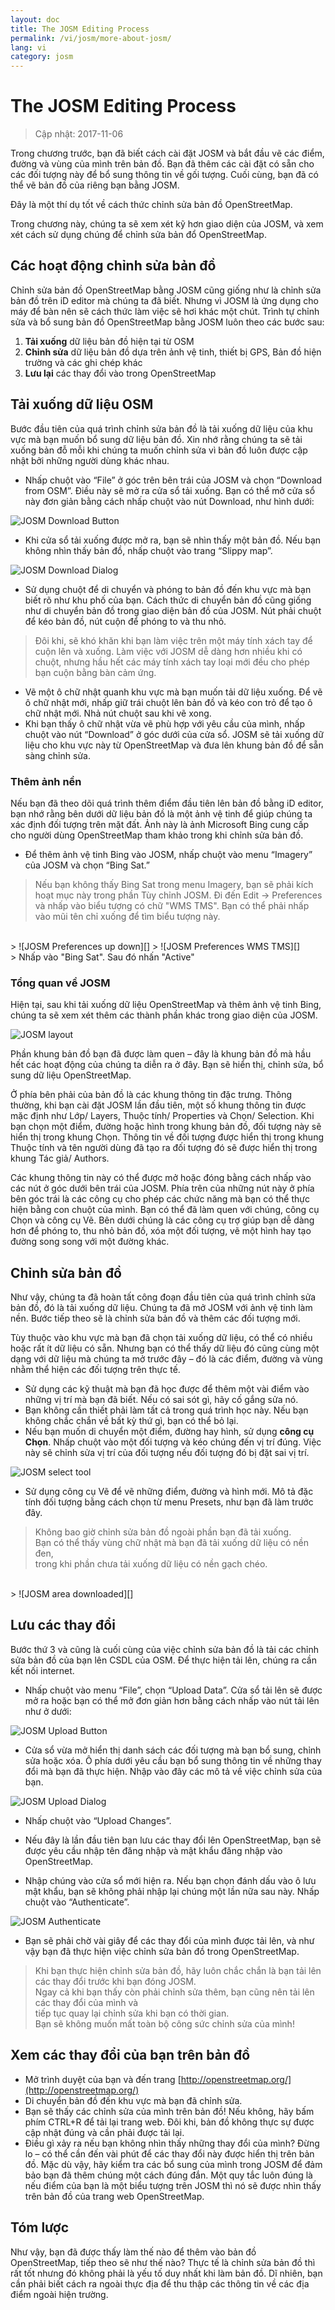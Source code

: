 ```yaml
---
layout: doc
title: The JOSM Editing Process
permalink: /vi/josm/more-about-josm/
lang: vi
category: josm
---
```


The JOSM Editing Process
========================

> Cập nhật: 2017-11-06  

Trong chương trước,
bạn đã biết cách cài đặt JOSM và bắt đầu vẽ các điểm, đường và vùng của mình trên bản đồ.
Bạn đã thêm các cài đặt có sẵn cho các đối tượng này để bổ sung thông tin về gối tượng.
Cuối cùng, bạn đã có thể vẽ bản đồ của riêng bạn bằng JOSM.

Đây là một thí dụ tốt về cách thức chỉnh sửa bản đồ OpenStreetMap.

Trong chương này, chúng ta sẽ xem xét kỹ hơn giao diện của JOSM,
và xem xét cách sử dụng chúng để chỉnh sửa bản đổ OpenStreetMap.

Các hoạt động chỉnh sửa bản đồ
---------------------
Chỉnh sửa bản đồ OpenStreetMap bằng JOSM cũng giống như là chỉnh sửa bản đồ trên iD editor mà chúng ta đã biết.
Nhưng vì JOSM là ứng dụng cho máy để bàn
nên sẽ cách thức làm việc sẽ hơi khác một chút.
Trình tự chỉnh sửa và bổ sung bản đồ OpenStreetMap bằng JOSM luôn theo các bước sau:

1. **Tải xuống** dữ liệu bản đồ hiện tại từ OSM
2. **Chỉnh sửa** dữ liệu bản đồ dựa trên ảnh vệ tinh, thiết bị GPS, Bản đồ hiện trường và các ghi chép khác
3. **Lưu lại** các thay đổi vào trong OpenStreetMap

Tải xuống dữ liệu OSM
--------------------
Bước đầu tiên của quá trình chỉnh sửa bản đồ là tải xuống dữ liệu của khu vực mà bạn muốn bổ sung dữ liệu bản đồ.
Xin nhớ rằng chúng ta sẽ tải xuống bản đỗ mỗi khi chúng ta muốn chỉnh sửa
vì bản đồ luôn được cập nhật bởi những người dùng khác nhau.

-   Nhấp chuột vào “File” ở góc trên bên trái của JOSM và chọn “Download from OSM”.
    Điều này sẽ mở ra cửa sổ tải xuống.
    Bạn có thể mở cửa sổ này đơn giản bằng cách nhấp chuột vào nút Download,
    như hình dưới:

![JOSM Download Button][]

- Khi cửa sổ tải xuống được mở ra, bạn sẽ nhìn thấy một bản đồ.
    Nếu bạn không nhìn thấy bản đồ, nhấp chuột vào trang “Slippy map”.

![JOSM Download Dialog][]

- Sử dụng chuột để di chuyển và phóng to bản đồ
    đến khu vực mà bạn biết rõ như khu phố của bạn.
    Cách thức di chuyển bản đồ cũng giống như di chuyển bản đồ
    trong giao diện bản đồ của JOSM.
    Nút phải chuột để kéo bản đồ, nút cuộn để phóng to và thu nhỏ.

> Đôi khi, sẽ khó khăn khi bạn làm việc trên một máy tính xách tay
> để cuộn lên và xuống. Làm việc với JOSM dễ dàng hơn nhiều khi có chuột,
> nhưng hầu hết các máy tính xách tay loại mới đều cho phép bạn cuộn bằng bàn cảm ứng.

-   Vẽ một ô chữ nhật quanh khu vực mà bạn muốn tải dữ liệu xuống.
    Để vẽ ô chữ nhật mới, nhấp giữ trái chuột lên bản đồ và kéo con trỏ để tạo ô chữ nhật mới.
    Nhả nút chuột sau khi vẽ xong.
-   Khi bạn thấy ô chữ nhật vừa vẽ phù hợp với yêu cầu của mình,
    nhấp chuột vào nút “Download” ở góc dưới của cửa sổ.
    JOSM sẽ tải xuống dữ liệu cho khu vực này từ OpenStreetMap
    và đưa lên khung bản đồ để sẵn sàng chỉnh sửa.

### Thêm ảnh nền
Nếu bạn đã theo dõi quá trình thêm điểm đầu tiên lên bản đồ bằng iD editor,
bạn nhớ rằng bên dưới dữ liệu bản đồ là một ảnh vệ tinh
để giúp chúng ta xác định đối tượng trên mặt đất.
Ảnh này là ảnh Microsoft Bing cung cấp
cho người dùng OpenStreetMap tham khảo trong khi chỉnh sửa bản đồ.

-	Để thêm ảnh vệ tinh Bing vào JOSM,
    nhấp chuột vào menu “Imagery” của JOSM và chọn “Bing Sat.”

> Nếu bạn không thấy Bing Sat trong menu Imagery, bạn sẽ phải kích hoạt
> mục này trong phần Tùy chỉnh JOSM. Đi đến Edit -> Preferences và nhấp vào biểu tượng
có chữ "WMS TMS". Bạn có thể phải nhấp vào mũi tên chỉ xuống để tìm biểu tượng này.
<br>
>	![JOSM Preferences up down][]
>	![JOSM Preferences WMS TMS][]
<br>
> Nhấp vào "Bing Sat". Sau đó nhấn "Active"


### Tổng quan về JOSM
Hiện tại, sau khi tải xuống dữ liệu OpenStreetMap và thêm ảnh vệ tinh Bing,
chúng ta sẽ xem xét thêm các thành phần khác trong giao diện của JOSM.

![JOSM layout][]

Phần khung bản đồ bạn đã được làm quen – 
đây là khung bản đồ mà hầu hết các hoạt động của chúng ta diễn ra ở đây.
Bạn sẽ hiển thị, chỉnh sửa, bổ sung dữ liệu OpenStreetMap.

Ở phía bên phải của bản đồ là các khung thông tin đặc trưng.
Thông thường, khi bạn cài đặt JOSM lần đầu tiên,
một số khung thông tin được mặc định như Lớp/ Layers, Thuộc tính/ Properties và Chọn/ Selection.
Khi bạn chọn một điểm, đường hoặc hình trong khung bản đồ,
đối tượng này sẽ hiển thị trong khung Chọn.
Thông tin về đối tượng được hiển thị trong khung Thuộc tính
và tên người dùng đã tạo ra đối tượng đó sẽ được hiển thị trong khung Tác giả/ Authors.

Các khung thông tin này có thể được mở hoặc đóng bằng cách nhấp vào các nút ở góc dưới bên trái của JOSM.
Phía trên của những nút này ở phía bên góc trái là các công cụ cho phép các chức năng
mà bạn có thể thực hiện bằng con chuột của mình.
Bạn có thể đã làm quen với chúng, công cụ Chọn và công cụ Vẽ.
Bên dưới chúng là các công cụ trợ giúp bạn dễ dàng hơn để phóng to, thu nhỏ bản đồ,
xóa một đối tượng, vẽ một hình hay tạo đường song song với một đường khác.


Chỉnh sửa bản đồ
----
Như vậy, chúng ta đã hoàn tất công đoạn đầu tiên của quá trình chỉnh sửa bản đồ, đó là tải xuống dữ liệu.
Chúng ta đã mở JOSM với ảnh vệ tinh làm nền.
Bước tiếp theo sẽ là chỉnh sửa bản đồ và thêm các đối tượng mới.

Tùy thuộc vào khu vực mà bạn đã chọn tải xuống dữ liệu, có thể có nhiều hoặc rất ít dữ liệu có sẵn.
Nhưng bạn có thể thấy dữ liệu đó cũng cùng một dạng với dữ liệu mà chúng ta mở trước đây –
đó là các điểm, đường và vùng nhằm thể hiện các đối tượng trên thực tế.

-   Sử dụng các kỹ thuật mà bạn đã học được để thêm một vài điểm vào những vị trí mà bạn đã biết.
	Nếu có sai sót gì, hãy cố gắng sửa nó.
-   Bạn không cần thiết phải làm tất cả trong quá trình học này.
	Nếu bạn không chắc chắn về bất kỳ thứ gì, bạn có thể bỏ lại.
-   Nếu bạn muốn di chuyển một điểm, đường hay hình, sử dụng **công cụ Chọn**.
    Nhấp chuột vào một đối tượng và kéo chúng đến vị trí đúng.
    Việc này sẽ chỉnh sửa vị trí của đối tượng
    nếu đối tượng đó bị đặt sai vị trí.

![JOSM select tool][]

-  Sử dụng công cụ Vẽ để vẽ những điểm, đường và hình mới.
    Mô tả đặc tính đối tượng bằng cách chọn từ menu Presets,
    như bạn đã làm trước đây. 

> Không bao giờ chỉnh sửa bản đồ ngoài phần bạn đã tải xuống.  
> Bạn có thể thấy vùng chữ nhật mà bạn đã tải xuống dữ liệu có nền đen,  
trong khi phần chưa tải xuống dữ liệu có nền gạch chéo. 
<br>  
> ![JOSM area downloaded][]

Lưu các thay đổi
--------------
Bước thứ  3 và cũng là cuối cùng của việc chỉnh sửa bản đồ là
tải các chỉnh sửa bản đồ của bạn lên CSDL của OSM.
Để thực hiện tải lên, chúng ra cần kết nối internet.

-  Nhấp chuột vào menu “File”, chọn “Upload Data”.
    Cửa sổ tải lên sẽ được mở ra
    hoặc bạn có thể mở đơn giản hơn bằng cách nhấp vào nút tải lên như ở dưới:

![JOSM Upload Button][]

-  Cửa sổ vừa mở hiển thị danh sách các đối tượng mà bạn bổ sung, chỉnh sửa hoặc xóa.
    Ô phía dưới yêu cầu bạn bổ sung thông tin
    về những thay đổi mà bạn đã thực hiện.
    Nhập vào đây các mô tả về việc chỉnh sửa của bạn.

![JOSM Upload Dialog][]

-   Nhấp chuột vào “Upload Changes”.

-   Nếu đây là lần đầu tiên bạn lưu các thay đổi lên OpenStreetMap,
    bạn sẽ được yêu cầu nhập tên đăng nhập và mật khẩu đăng nhập vào OpenStreetMap.
-   Nhập chúng vào cửa sổ mới hiện ra.
    Nếu bạn chọn đánh dấu vào ô lưu mật khẩu, bạn sẽ không phải nhập lại chúng một lần nữa sau này.
    Nhấp chuột vào “Authenticate”.

![JOSM Authenticate][]

-   Bạn sẽ phải chờ vài giây để các thay đổi của mình được tải lên,
    và như vậy bạn đã thực hiện việc chỉnh sửa bản đồ trong OpenStreetMap.

> Khi bạn thực hiện chỉnh sửa bản đồ, hãy luôn chắc chắn là bạn tải lên các thay đổi trước khi bạn đóng JOSM.  
> Ngay cả khi bạn thấy còn phải chỉnh sửa thêm, bạn cũng nên tải lên các thay đổi của mình và  
> tiếp tục quay lại chỉnh sửa khi bạn có thời gian.  
> Bạn sẽ không muốn mất toàn bộ công sức chỉnh sửa của mình!

Xem các thay đổi của bạn trên bản đồ
---------------------------
-  Mở trình duyệt của bạn và đến trang  [http://openstreetmap.org/](http://openstreetmap.org/)
- Di chuyển bản đồ đến khu vực mà bạn đã chỉnh sửa.
- Bạn sẽ thấy các chỉnh sửa của mình trên bản đồ!
    Nếu không, hãy bấm phím CTRL+R để tải lại trang web.
    Đôi khi, bản đồ không thực sự được cập nhật đúng và cần phải được tải lại.
- Điều gì xảy ra nếu bạn không nhìn thấy những thay đổi của mình?
    Đừng lo – có thể cần đến vài phút để các thay đổi này được hiển thị trên bản đồ.
    Mặc dù vậy, hãy kiểm tra các bổ sung của mình trong JOSM để đảm bảo bạn đã thêm chúng một cách đúng đắn.
    Một quy tắc luôn đúng là nếu điểm của bạn là một biểu tượng trên JOSM
    thì nó sẽ được nhìn thấy trên bản đồ của trang web OpenStreetMap.

Tóm lược
-------
Như vậy, bạn đã được thấy làm thế nào để thêm vào bản đồ OpenStreetMap,
tiếp theo sẽ như thế nào?
Thực tế là chỉnh sửa bản đồ thì rất tốt nhưng đó không phải là yếu tố duy nhất khi làm bản đồ.
Dĩ nhiên, bạn cần phải biết cách ra ngoài thực địa để thu thập các thông tin về các địa điểm ngoài hiện trường.


[JOSM Download Button]: /images/josm/josm_download-button.png
[JOSM Download Dialog]: /images/josm/josm_download-dialog.png
[JOSM Preferences up down]: /images/josm/josm_preferences-up-down.png
[JOSM Preferences WMS TMS]: /images/josm/josm_preferences-wms-tms.png
[JOSM layout]: /images/josm/josm_layout.png
[JOSM select tool]: /images/josm/josm_select-tool.png
[JOSM area downloaded]: /images/josm/josm_area-downloaded.png
[JOSM Upload Button]: /images/josm/josm_upload-button.png
[JOSM Upload Dialog]: /images/josm/josm_upload-dialog.png
[JOSM Authenticate]: /images/josm/josm_authenticate.png